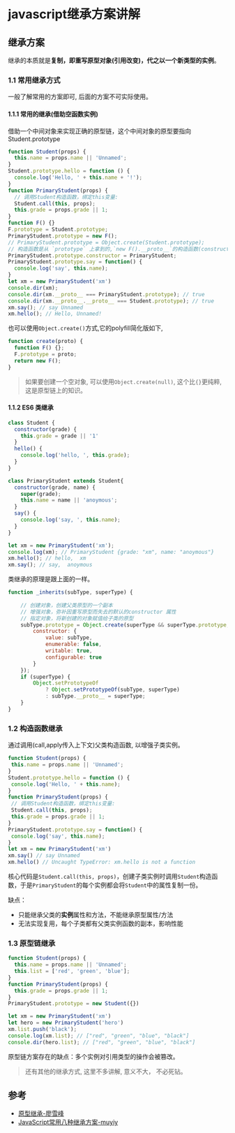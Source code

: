 # javascript继承方案讲解

## 继承方案

继承的本质就是**复制，即重写原型对象(引用改变)，代之以一个新类型的实例**。

### 1.1 常用继承方式

一般了解常用的方案即可, 后面的方案不可实际使用。

#### 1.1.1 常用的继承(借助空函数实例)

借助一个中间对象来实现正确的原型链，这个中间对象的原型要指向Student.prototype

```js
function Student(props) {
  this.name = props.name || 'Unnamed';
}
Student.prototype.hello = function () {
  console.log('Hello, ' + this.name + '!');
}
function PrimaryStudent(props) {
  // 调用Student构造函数，绑定this变量:
  Student.call(this, props);
  this.grade = props.grade || 1;
}
function F() {}
F.prototype = Student.prototype;
PrimaryStudent.prototype = new F();
// PrimaryStudent.prototype = Object.create(Student.prototype);
// 构造函数是从 `prototype` 上拿到的,`new F().__proto__`的构造函数(constructor)的书Student,所以需要修正
PrimaryStudent.prototype.constructor = PrimaryStudent;
PrimaryStudent.prototype.say = function() {
  console.log('say', this.name);
}
let xm = new PrimaryStudent('xm')
console.dir(xm);
console.dir(xm.__proto__ === PrimaryStudent.prototype); // true
console.dir(xm.__proto__.__proto__ === Student.prototype); // true
xm.say(); // say Unnamed
xm.hello(); // Hello, Unnamed!
```

也可以使用`Object.create()`方式,它的polyfill简化版如下,

```js
function create(proto) {
  function F() {};
  F.prototype = proto;
  return new F();
}
```

> 如果要创建一个空对象, 可以使用`Object.create(null)`, 这个比`{}`更纯粹, 这是原型链上的知识。

#### 1.1.2 ES6 类继承

```js
class Student {
  constructor(grade) {
    this.grade = grade || '1'
  }
  hello() {
    console.log('hello, ', this.grade);
  }
}

class PrimaryStudent extends Student{
  constructor(grade, name) {
    super(grade);
    this.name = name || 'anoymous';
  }
  say() {
    console.log('say, ', this.name);
  }
}

let xm = new PrimaryStudent('xm');
console.log(xm); // PrimaryStudent {grade: "xm", name: "anoymous"}
xm.hello(); // hello,  xm
xm.say(); // say,  anoymous
```

类继承的原理是跟上面的一样。

```js
function _inherits(subType, superType) {
  
    // 创建对象，创建父类原型的一个副本
    // 增强对象，弥补因重写原型而失去的默认的constructor 属性
    // 指定对象，将新创建的对象赋值给子类的原型
    subType.prototype = Object.create(superType && superType.prototype, {
        constructor: {
            value: subType,
            enumerable: false,
            writable: true,
            configurable: true
        }
    });
    if (superType) {
        Object.setPrototypeOf
            ? Object.setPrototypeOf(subType, superType)
            : subType.__proto__ = superType;
    }
}

```

### 1.2 构造函数继承

通过调用(call,apply传入上下文)父类构造函数, 以增强子类实例。

 ```js
function Student(props) {
  this.name = props.name || 'Unnamed';
}
Student.prototype.hello = function () {
  console.log('Hello, ' + this.name);
}
function PrimaryStudent(props) {
  // 调用Student构造函数，绑定this变量:
  Student.call(this, props);
  this.grade = props.grade || 1;
}
PrimaryStudent.prototype.say = function() {
  console.log('say', this.name);
}
let xm = new PrimaryStudent('xm')
xm.say() // say Unnamed
xm.hello() // Uncaught TypeError: xm.hello is not a function
 ```

核心代码是`Student.call(this, props)`，创建子类实例时调用`Student`构造函数，于是`PrimaryStudent`的每个实例都会将`Student`中的属性复制一份。

缺点：

- 只能继承父类的**实例**属性和方法，不能继承原型属性/方法
- 无法实现复用，每个子类都有父类实例函数的副本，影响性能

### 1.3 原型链继承

```js
function Student(props) {
  this.name = props.name || 'Unnamed';
  this.list = ['red', 'green', 'blue'];
}
function PrimaryStudent(props) {
  this.grade = props.grade || 1;
}
PrimaryStudent.prototype = new Student({})

let xm = new PrimaryStudent('xm')
let hero = new PrimaryStudent('hero')
xm.list.push('black');
console.log(xm.list); // ["red", "green", "blue", "black"]
console.dir(hero.list); // ["red", "green", "blue", "black"]
```

原型链方案存在的缺点：多个实例对引用类型的操作会被篡改。

> 还有其他的继承方式, 这里不多讲解, 意义不大， 不必死钻。

## 参考

- [原型继承-廖雪峰](https://www.liaoxuefeng.com/wiki/1022910821149312/1023021997355072)
- [JavaScript常用八种继承方案-muyiy](https://juejin.im/post/6844903696111763470)
